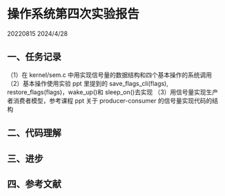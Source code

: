 # 操作系统第四次实验报告

20220815 2024/4/28

## 一、任务记录

（1）在 kernel/sem.c 中用实现信号量的数据结构和四个基本操作的系统调用
（2）基本操作使用实验 ppt 里提到的 save_flags_cli(flags), restore_flags(flags)，wake_up()和 sleep_on()去实现
（3）用信号量实现生产者消费者模型，参考课程 ppt 关于 producer-consumer 的信号量实现代码的结构

## 二、代码理解

## 三、进步

## 四、参考文献
